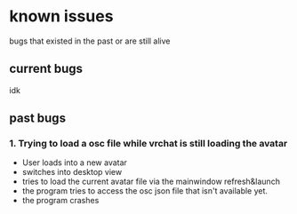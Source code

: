 # known issues

bugs that existed in the past or are still alive

## current bugs

idk

## past bugs

### 1. Trying to load a osc file while vrchat is still loading the avatar

 - User loads into a new avatar
 - switches into desktop view
 - tries to load the current avatar file via the mainwindow refresh&launch
 - the program tries to access the osc json file that
   isn't available yet.
 - the program crashes